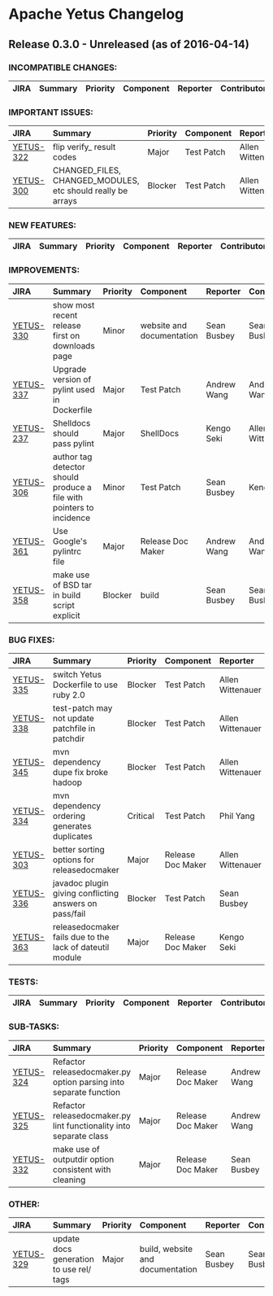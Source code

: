 
<!---
# Licensed to the Apache Software Foundation (ASF) under one
# or more contributor license agreements.  See the NOTICE file
# distributed with this work for additional information
# regarding copyright ownership.  The ASF licenses this file
# to you under the Apache License, Version 2.0 (the
# "License"); you may not use this file except in compliance
# with the License.  You may obtain a copy of the License at
#
#     http://www.apache.org/licenses/LICENSE-2.0
#
# Unless required by applicable law or agreed to in writing, software
# distributed under the License is distributed on an "AS IS" BASIS,
# WITHOUT WARRANTIES OR CONDITIONS OF ANY KIND, either express or implied.
# See the License for the specific language governing permissions and
# limitations under the License.
-->
# Apache Yetus Changelog

## Release 0.3.0 - Unreleased (as of 2016-04-14)

### INCOMPATIBLE CHANGES:

| JIRA | Summary | Priority | Component | Reporter | Contributor |
|:---- |:---- | :--- |:---- |:---- |:---- |


### IMPORTANT ISSUES:

| JIRA | Summary | Priority | Component | Reporter | Contributor |
|:---- |:---- | :--- |:---- |:---- |:---- |
| [YETUS-322](https://issues.apache.org/jira/browse/YETUS-322) | flip verify\_ result codes |  Major | Test Patch | Allen Wittenauer | Allen Wittenauer |
| [YETUS-300](https://issues.apache.org/jira/browse/YETUS-300) | CHANGED\_FILES, CHANGED\_MODULES, etc should really be arrays |  Blocker | Test Patch | Allen Wittenauer | Allen Wittenauer |


### NEW FEATURES:

| JIRA | Summary | Priority | Component | Reporter | Contributor |
|:---- |:---- | :--- |:---- |:---- |:---- |


### IMPROVEMENTS:

| JIRA | Summary | Priority | Component | Reporter | Contributor |
|:---- |:---- | :--- |:---- |:---- |:---- |
| [YETUS-330](https://issues.apache.org/jira/browse/YETUS-330) | show most recent release first on downloads page |  Minor | website and documentation | Sean Busbey | Sean Busbey |
| [YETUS-337](https://issues.apache.org/jira/browse/YETUS-337) | Upgrade version of pylint used in Dockerfile |  Major | Test Patch | Andrew Wang | Andrew Wang |
| [YETUS-237](https://issues.apache.org/jira/browse/YETUS-237) | Shelldocs should pass pylint |  Major | ShellDocs | Kengo Seki | Allen Wittenauer |
| [YETUS-306](https://issues.apache.org/jira/browse/YETUS-306) | author tag detector should produce a file with pointers to incidence |  Minor | Test Patch | Sean Busbey | Kengo Seki |
| [YETUS-361](https://issues.apache.org/jira/browse/YETUS-361) | Use Google's pylintrc file |  Major | Release Doc Maker | Andrew Wang | Andrew Wang |
| [YETUS-358](https://issues.apache.org/jira/browse/YETUS-358) | make use of BSD tar in build script explicit |  Blocker | build | Sean Busbey | Sean Busbey |


### BUG FIXES:

| JIRA | Summary | Priority | Component | Reporter | Contributor |
|:---- |:---- | :--- |:---- |:---- |:---- |
| [YETUS-335](https://issues.apache.org/jira/browse/YETUS-335) | switch Yetus Dockerfile to use ruby 2.0 |  Blocker | Test Patch | Allen Wittenauer | Allen Wittenauer |
| [YETUS-338](https://issues.apache.org/jira/browse/YETUS-338) | test-patch may not update patchfile in patchdir |  Blocker | Test Patch | Allen Wittenauer | Allen Wittenauer |
| [YETUS-345](https://issues.apache.org/jira/browse/YETUS-345) | mvn dependency dupe fix broke hadoop |  Blocker | Test Patch | Allen Wittenauer | Allen Wittenauer |
| [YETUS-334](https://issues.apache.org/jira/browse/YETUS-334) | mvn dependency ordering generates duplicates |  Critical | Test Patch | Phil Yang | Allen Wittenauer |
| [YETUS-303](https://issues.apache.org/jira/browse/YETUS-303) | better sorting options for releasedocmaker |  Major | Release Doc Maker | Allen Wittenauer | Allen Wittenauer |
| [YETUS-336](https://issues.apache.org/jira/browse/YETUS-336) | javadoc plugin giving conflicting answers on pass/fail |  Blocker | Test Patch | Sean Busbey | Allen Wittenauer |
| [YETUS-363](https://issues.apache.org/jira/browse/YETUS-363) | releasedocmaker fails due to the lack of dateutil module |  Major | Release Doc Maker | Kengo Seki | Allen Wittenauer |


### TESTS:

| JIRA | Summary | Priority | Component | Reporter | Contributor |
|:---- |:---- | :--- |:---- |:---- |:---- |


### SUB-TASKS:

| JIRA | Summary | Priority | Component | Reporter | Contributor |
|:---- |:---- | :--- |:---- |:---- |:---- |
| [YETUS-324](https://issues.apache.org/jira/browse/YETUS-324) | Refactor releasedocmaker.py option parsing into separate function |  Major | Release Doc Maker | Andrew Wang | Andrew Wang |
| [YETUS-325](https://issues.apache.org/jira/browse/YETUS-325) | Refactor releasedocmaker.py lint functionality into separate class |  Major | Release Doc Maker | Andrew Wang | Andrew Wang |
| [YETUS-332](https://issues.apache.org/jira/browse/YETUS-332) | make use of outputdir option consistent with cleaning |  Major | Release Doc Maker | Sean Busbey | Sean Busbey |


### OTHER:

| JIRA | Summary | Priority | Component | Reporter | Contributor |
|:---- |:---- | :--- |:---- |:---- |:---- |
| [YETUS-329](https://issues.apache.org/jira/browse/YETUS-329) | update docs generation to use rel/ tags |  Major | build, website and documentation | Sean Busbey | Sean Busbey |


